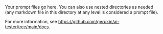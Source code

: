 Your prompt files go here. You can also use nested directories as needed (any markdown file in this directory at any level is considered a prompt file).

For more information, see https://github.com/gerukin/ai-tester/tree/main/docs.
